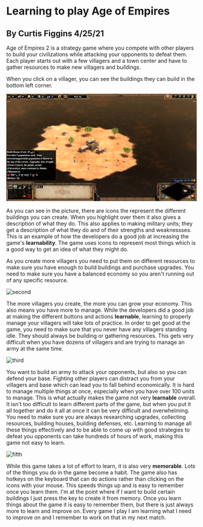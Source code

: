 # Learning to play Age of Empires
## By Curtis Figgins 4/25/21

Age of Empires 2 is a strategy game where you compete with other players to build your civilizations while attacking your opponents to defeat them. Each player starts out with a few villagers and a town center and have to gather resources to make new villagers and buildings. 

When you click on a villager, you can see the buildings they can build in the bottom left corner. 

![start](start.png)

As you can see in the picture, there are icons the represent the different buildings you can create. When you highlight over them it also gives a description of what they do. This also applies to making military units; they get a description of what they do and of their strengths and weaknessses. This is an example of how the developers do a good job at increasing the game's **learnability**. The game uses icons to represent most things which is a good way to get an idea of what they might do. 

As you create more villagers you need to put them on different resources to make sure you have enough to build buildings and purchase upgrades. You need to make sure you have a balanced economy so you aren't running out of any specific resource. 

![second](second.png)

The more villagers you create, the more you can grow your economy. This also means you have more to manage. While the developers did a good job at making the different buttons and actions **learnable**, learning to properly manage your villagers will take lots of practice. In order to get good at the game, you need to make sure that you never have any villagers standing idle. They should always be building or gathering resources. This gets very difficult when you have dozens of villagers and are trying to manage an army at the same time. 

![third](third.png)

You want to build an army to attack your opponents, but also so you can defend your base. Fighting other players can distract you from your villagers and base which can lead you to fall behind economically. It is hard to manage multiple things at once, especially when you have over 100 units to manage. This is what actually makes the game not very **learnable** overall. It isn't too difficult to learn different parts of the game, but when you put it all together and do it all at once it can be very difficult and overwhelming. You need to make sure you are always researching upgrades, collecting resources, building houses, building defenses, etc. Learning to manage all these things effectively and to be able to come up with good strategies to defeat you opponents can take hundreds of hours of work, making this game not easy to learn.

![fifth](fifth.png)

While this game takes a lot of effort to learn, it is also very **memorable**. Lots of the things you do in the game become a habit. The game also has hotkeys on the keyboard that can do actions rather than clicking on the icons with your mouse. This speeds things up and is easy to remember once you learn them. I'm at the point where if I want to build certain buildings I just press the key to create it from memory. Once you learn things about the game it is easy to remember them, but there is just always more to learn and improve on. Every game I play I am learning what I need to improve on and I remember to work on that in my next match.  
